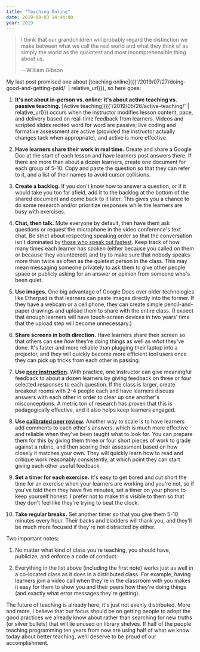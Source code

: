 ```yaml
---
title: "Teaching Online"
date: 2019-08-03 14:44:00
year: 2019
---
```


> I think that our grandchildren will probably regard the distinction we make
> between what we call the real world and what they think of as simply the world
> as the quaintest and most incomprehensible thing about us.
>
> —William Gibson

My last post promised one about [teaching online]({{'/2019/07/27/doing-good-and-getting-paid/' | relative_url}}),
so here goes:

1.  **It's not about in-person vs. online: it's about active teaching vs. passive teaching.**
    [Active teaching]({{'/2019/05/26/active-teaching/' | relative_url}})
    occurs when the instructor modifies lesson content, pace, and delivery
    based on real-time feedback from learners.
    Videos and scripted slides recited word for word are passive;
    live coding and formative assessment are active
    (provided the instructor actually changes tack when appropriate),
    and active is more effective.

2.  **Have learners share their work in real time.**
    Create and share a Google Doc at the start of each lesson
    and have learners post answers there.
    If there are more than about a dozen learners,
    create one document for each group of 5-10.
    Copy and paste the question so that they can refer to it,
    and a list of their names to avoid cursor collisions.

3.  **Create a backlog.**
    If you don't know how to answer a question,
    or if it would take you too far afield,
    add it to the backlog at the bottom of the shared document
    and come back to it later.
    This gives you a chance to do some research and/or prioritize responses
    while the learners are busy with exercises.

4.  **Chat, then talk.**
    Mute everyone by default,
    then have them ask questions or request the microphone in the video conference's text chat.
    Be strict about respecting speaking order so that the conversation isn't dominated by
    [those who speak out fastest](https://chelseatroy.com/2018/03/29/why-do-remote-meetings-suck-so-much/).
    Keep track of how many times each learner has spoken
    (either because you called on them or because they volunteered)
    and try to make sure that nobody speaks more than twice as often as the quietest person in the class.
    This may mean messaging someone privately to ask them to give other people space
    or publicly asking for an answer or opinion from someone who's been quiet.

5.  **Use images.**
    One big advantage of Google Docs over older technologies like Etherpad
    is that learners can paste images directly into the former.
    If they have a webcam or a cell phone,
    they can create simple pencil-and-paper drawings and upload them
    to share with the entire class.
    (I expect that enough learners will have touch-screen devices in two years' time
    that the upload step will become unnecessary.)

6.  **Share screens in both direction.**
    Have learners share their screen so that others can see *how* they're doing things
    as well as *what* they've done.
    It's faster and more reliable than plugging their laptop into a projector,
    and they will quickly become more efficient tool users
    once they can pick up tricks from each other in passing.

7.  **Use [peer instruction](http://teachtogether.tech/#s:classroom-peer).**
    With practice,
    one instructor can give meaningful feedback to about a dozen learners
    by giving feedback on three or four selected responses to each question.
    If the class is larger,
    create breakout rooms with 2-4 people each
    and have learners discuss answers with each other
    in order to clear up one another's misconceptions.
    A metric ton of research has proven that this is pedagogically effective,
    and it also helps keep learners engaged.

8.  **Use [calibrated peer review](http://teachtogether.tech/#s:individual-peer).**
    Another way to scale is to have learners add comments to each other's answers,
    which is much more effective and reliable when they've been taught what to look for.
    You can prepare them for this by giving them
    three or four short pieces of work to grade against a rubric,
    and then scoring their assessment based on how closely it matches your own.
    They will quickly learn how to read and critique work reasonably consistently,
    at which point they can start giving each other useful feedback.

9.  **Set a timer for each exercise.**
    It's easy to get bored and cut short the time for an exercise
    when your learners are working and you're not,
    so if you've told them they have five minutes,
    set a timer on your phone to keep yourself honest.
    I prefer not to make this visible to them
    so that they don't feel like they're trying to beat the clock.

10. **Take regular breaks.**
    Set another timer so that you give them 5-10 minutes every hour.
    Their backs and bladders will thank you,
    and they'll be much more focused if they're not distracted by either.

Two important notes:

1.  No matter what kind of class you're teaching,
    you should have, publicize, and enforce a code of conduct.

2.  Everything in the list above (including the first note)
    works just as well in a co-located class as it does in a distributed class.
    For example,
    having learners join a video call when they're in the classroom with you
    makes it easy for them to show you and their peers how they're doing things
    (and exactly what error messages they're getting).

The future of teaching is already here; it's just not evenly distributed.
More and more,
I believe that our focus should be on getting people to adopt the good practices we already know about
rather than searching for new truths (or silver bullets)
that will lie unused on library shelves.
If half of the people teaching programming ten years from now
are using half of what we know today about better teaching,
we'll deserve to be proud of our accomplishment.
